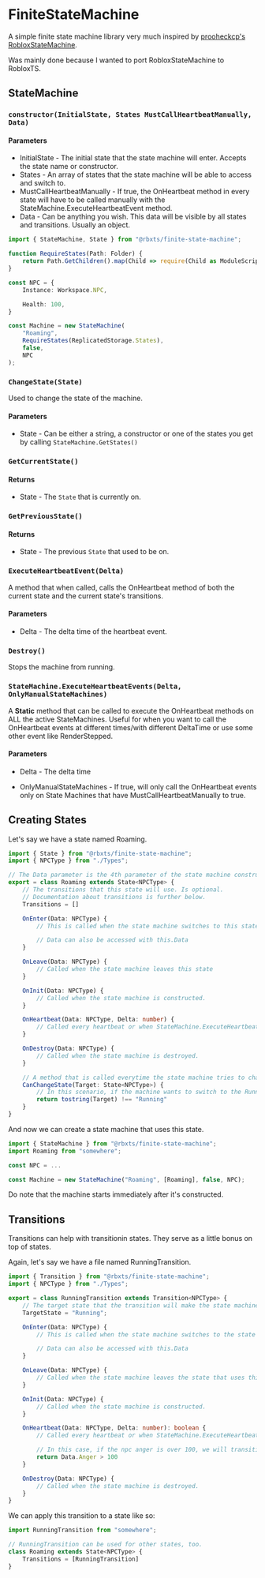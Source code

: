 # FiniteStateMachine

A simple finite state machine library very much inspired by [prooheckcp's RobloxStateMachine](https://github.com/prooheckcp/RobloxStateMachine). 

Was mainly done because I wanted to port RobloxStateMachine to RobloxTS.

## StateMachine

### `constructor(InitialState, States MustCallHeartbeatManually, Data)`

#### Parameters

- InitialState - The initial state that the state machine will enter. Accepts the state name or constructor.
- States - An array of states that the state machine will be able to access and switch to.
- MustCallHeartbeatManually - If true, the OnHeartbeat method in every state will have to be called manually with the StateMachine.ExecuteHeartbeatEvent method.
- Data - Can be anything you wish. This data will be visible by all states and transitions. Usually an object.

```ts
import { StateMachine, State } from "@rbxts/finite-state-machine";

function RequireStates(Path: Folder) {
    return Path.GetChildren().map(Child => require(Child as ModuleScript)) as State[];
}

const NPC = {
    Instance: Workspace.NPC,

    Health: 100,
}

const Machine = new StateMachine(
    "Roaming",
    RequireStates(ReplicatedStorage.States),
    false,
    NPC
);
```

### `ChangeState(State)`
Used to change the state of the machine.

#### Parameters
- State - Can be either a string, a constructor or one of the states you get by calling `StateMachine.GetStates()`

### `GetCurrentState()`

#### Returns
- State - The `State` that is currently on.


### `GetPreviousState()`

#### Returns
- State - The previous `State` that used to be on.

### `ExecuteHeartbeatEvent(Delta)`
A method that when called, calls the OnHeartbeat method of both the current state and the current state's transitions.

#### Parameters
- Delta - The delta time of the heartbeat event.


### `Destroy()`
Stops the machine from running.


### `StateMachine.ExecuteHeartbeatEvents(Delta, OnlyManualStateMachines)`
A **Static** method that can be called to execute the OnHeartbeat methods on ALL the active StateMachines.
Useful for when you want to call the OnHeartbeat events at different times/with different DeltaTime or use some other event like RenderStepped.

#### Parameters

- Delta - The delta time

- OnlyManualStateMachines - If true, will only call the OnHeartbeat events only on State Machines that have MustCallHeartbeatManually to true.


## Creating States

Let's say we have a state named Roaming.
```ts
import { State } from "@rbxts/finite-state-machine";
import { NPCType } from "./Types";

// The Data parameter is the 4th parameter of the state machine constructor, and the type of data can be specified in the State<Data> type.
export = class Roaming extends State<NPCType> {
    // The transitions that this state will use. Is optional.
    // Documentation about transitions is further below.
    Transitions = []

    OnEnter(Data: NPCType) {
        // This is called when the state machine switches to this state.

        // Data can also be accessed with this.Data
    }

    OnLeave(Data: NPCType) {
        // Called when the state machine leaves this state
    }

    OnInit(Data: NPCType) {
        // Called when the state machine is constructed.
    }

    OnHeartbeat(Data: NPCType, Delta: number) {
        // Called every heartbeat or when StateMachine.ExecuteHeartbeatEvent is called while this state is currently on.
    }

    OnDestroy(Data: NPCType) {
        // Called when the state machine is destroyed.
    }

    // A method that is called everytime the state machine tries to change states. If it returns false, the state machine won't change the current state.
    CanChangeState(Target: State<NPCType>) {
        // In this scenario, if the machine wants to switch to the Running state while it's in the Roaming state (this state), don't allow it to switch.
        return tostring(Target) !== "Running"
    }
}
```
And now we can create a state machine that uses this state.
```ts
import { StateMachine } from "@rbxts/finite-state-machine";
import Roaming from "somewhere";

const NPC = ...

const Machine = new StateMachine("Roaming", [Roaming], false, NPC);
```
Do note that the machine starts immediately after it's constructed.

## Transitions
Transitions can help with transitionin states. They serve as a little bonus on top of states.

Again, let's say we have a file named RunningTransition.
```ts
import { Transition } from "@rbxts/finite-state-machine";
import { NPCType } from "./Types";

export = class RunningTransition extends Transition<NPCType> {
    // The target state that the transition will make the state machine transition to. Can be either a string, a State from StateMachine.GetStates() or a state constructor. See the OnHeartbeat method here.
    TargetState = "Running";

    OnEnter(Data: NPCType) {
        // This is called when the state machine switches to the state that uses this transition.

        // Data can also be accessed with this.Data
    }

    OnLeave(Data: NPCType) {
        // Called when the state machine leaves the state that uses this transition.
    }

    OnInit(Data: NPCType) {
        // Called when the state machine is constructed.
    }

    OnHeartbeat(Data: NPCType, Delta: number): boolean {
        // Called every heartbeat or when StateMachine.ExecuteHeartbeatEvent is called while the state that uses this transition is currently on. If this method returns true, the state machine will switch to the TargetState

        // In this case, if the npc anger is over 100, we will transition to the running state (Because the TargetState is set to Running).
        return Data.Anger > 100
    }

    OnDestroy(Data: NPCType) {
        // Called when the state machine is destroyed.
    }
}
```
We can apply this transition to a state like so:
```ts
import RunningTransition from "somewhere";

// RunningTransition can be used for other states, too.
class Roaming extends State<NPCType> {
    Transitions = [RunningTransition]
}
```